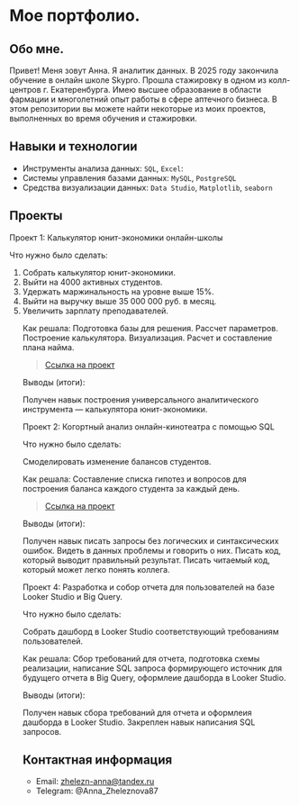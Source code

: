 # Мое портфолио.
## Обо мне. 

Привет! Меня зовут Анна. Я аналитик данных. В 2025 году закончила обучение в онлайн школе Skypro. Прошла стажировку в одном из колл-центров г. Екатеренбурга. 
Имею высшее образование в области фармации и многолетний опыт работы в сфере аптечного бизнеса. 
В этом репозитории вы можете найти некоторые из моих проектов, выполненных во время обучения и стажировки.

## Навыки и технологии
- Инструменты анализа данных: ``SQL``, ``Excel``: 
- Системы управления базами данных: ``MySQL``, ``PostgreSQL``
- Средства визуализации данных: ``Data Studio``, ``Matplotlib``, ``seaborn``

## Проекты
<p> Проект 1: Калькулятор юнит-экономики онлайн-школы</p>
<p>Что нужно было сделать:<p>
<ol>
 <li> Cобрать калькулятор юнит-экономики.
 <li> Выйти на 4000 активных студентов.
 <li> Удержать маржинальность на уровне выше 15%.
 <li> Выйти на выручку выше 35 000 000 руб. в месяц.
 <li> Увеличить зарплату преподавателей.
 
<p>Как решала: Подготовка базы для решения. Рассчет параметров. Построение калькулятора. Визуализация. Расчет и составление плана найма.

> <a href="https://disk.yandex.ru/d/TBZ6yuhsAd1-5g">Ссылка на проект</a>

<p>Выводы (итоги):<p> Получен навык построения универсального аналитического инструмента — калькулятора юнит-экономики.

<p> Проект 2: Когортный анализ онлайн-кинотеатра с помощью SQL</p>
<p>Что нужно было сделать:<p> Смоделировать изменение балансов студентов.

<p>Как решала: Составление списка гипотез и вопросов для построения баланса каждого студента за каждый день.

> <a href="https://disk.yandex.ru/d/wH8txmTGP1tD8w">Ссылка на проект</a>

<p>Выводы (итоги):<p> Получен навык писать запросы без логических и синтаксических ошибок. Видеть в данных проблемы и говорить о них. Писать код, который выводит правильный результат. Писать читаемый код, который может легко понять коллега.

<p> Проект 4: Разработка и собор отчета для пользователей на базе Looker Studio и Big Query.</p>
<p>Что нужно было сделать:<p> Собрать дашборд в Looker Studio соответствующий требованиям пользователей.  

<p>Как решала: Сбор требований для отчета, подготовка схемы реализации, написание SQL запроса формирующего источник для будущего отчета в Big Query, оформлеие дашборда в Looker Studio. 

<p>Выводы (итоги):<p> Получен навык сбора требований для отчета и оформлеия дашборда в Looker Studio. Закреплен навык написания SQL запросов. 
 
## Контактная информация
- Email: zhelezn-anna@tandex.ru
- Telegram: @Anna_Zheleznova87





